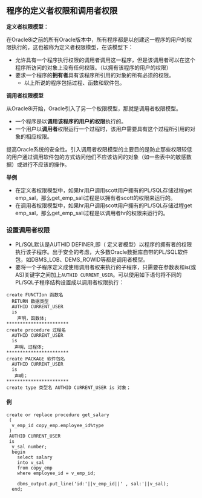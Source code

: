 ## 程序的定义者权限和调用者权限

**定义者权限模型：**

在Oracle8i之前的所有Oracle版本中，所有程序都是以创建这一程序的用户的权限执行的，这也被称为定义者权限模型，在该模型下：

- 允许具有一个程序执行权限的调用者调用这一程序，但是该调用者可以在这个程序所访问的对象上没有任何权限。（以拥有该程序的用户的权限）
- 要求一个程序的**拥有者**具有该程序所引用的对象的所有必须的权限。
  - 以上所说的程序包括过程、函数和软件包。

**调用者权限模型**

从Oracle8i开始，Oracle引入了另一个权限模型，那就是调用者权限模型。

- 一个程序是以**调用该程序的用户的权限**执行的。
- 一个用户以**调用者**权限运行一个过程时，该用户需要具有这个过程所引用的对象的相应权限。

提高Oracle系统的安全性。引入调用者权限模型的主要目的是防止那些权限较低的用户通过调用软件包的方式访问他们不应该访问的对象（如一些表中的敏感数据）或进行不应该的操作。

**举例**

- 在定义者权限模型中，如果hr用户调用scott用户拥有的PL/SQL存储过程get emp_sal，那么get_emp_sali过程是以拥有者scott的权限来运行的。
- 在调用者权限模型中，如果hr用户调用scott用户拥有的PL/SQL存储过程get emp_sal，那么get_emp_sali过程是以调用者hr的权限来运行的。

### 设置调用者权限

- PL/SQL默认是AUTHID DEFINER,即（ 定义者模型）以程序的拥有者的权限执行该子程序。出于安全的考虑，大多数Oracle数据库自带的PL/SQL软件包，如DBMS_LOB、DEMS_ROWID等都是调用者模型。
- 要将一个子程序定义成使用调用者权来执行的子程序，只需要在参数表和is(或AS)关键字之间加上`AUTHID CURRENT_USER`。可以使用如下语句将不同的PL/SQL子程序结构设置成以调用者权限执行：

```
create FUNCTIon 函数名 
  RETURN 数据类型 
  AUTHID CURRENT_USER 
  is
    声明，函数体;
***********************
create procedure 过程名 
  AUTHID CURRENT_USER 
  is
   声明，过程体;
***********************
create PACKAGE 软件包名
  AUTHID CURRENT_USER 
  is
   声明；
***********************
create type 类型名 AUTHID CURRENT_USER is 对象；
```

#### 例

```
create or replace procedure get_salary
 (
  v_emp_id copy_emp.employee_id%type
 )
 AUTHID CURRENT_USER
 is
  v_sal number;
  begin
    select salary
    into v_sal
    from copy_emp
    where employee_id = v_emp_id;
    
    dbms_output.put_line('id:'||v_emp_id||' , sal:'||v_sal);
  end;
```
